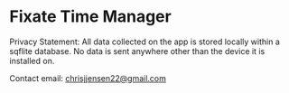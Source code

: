 # Fixate Time Manager

Privacy Statement: All data collected on the app is stored locally within a sqflite database.
No data is sent anywhere other than the device it is installed on.

Contact email: chrisjjensen22@gmail.com
